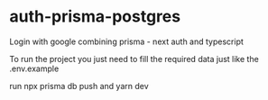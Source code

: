 # auth-prisma-postgres
Login with google combining prisma - next auth and typescript

To run the project you just need to fill the required data just like the .env.example

run npx prisma db push and yarn dev
